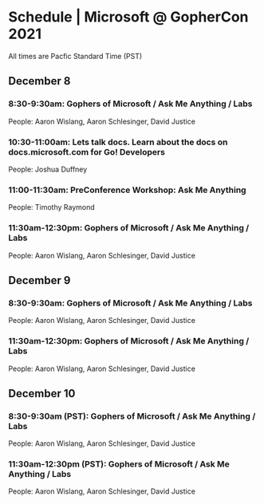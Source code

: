 # Schedule | Microsoft @ GopherCon 2021

All times are Pacfic Standard Time (PST)

## December 8

### 8:30-9:30am: Gophers of Microsoft / Ask Me Anything / Labs
People: Aaron Wislang, Aaron Schlesinger, David Justice

### 10:30-11:00am: Lets talk docs.  Learn about the docs on docs.microsoft.com for Go! Developers
People: Joshua Duffney

### 11:00-11:30am: PreConference Workshop: Ask Me Anything
People: Timothy Raymond

### 11:30am-12:30pm: Gophers of Microsoft / Ask Me Anything / Labs
People: Aaron Wislang, Aaron Schlesinger, David Justice

## December 9

### 8:30-9:30am: Gophers of Microsoft / Ask Me Anything / Labs
People: Aaron Wislang, Aaron Schlesinger, David Justice

### 11:30am-12:30pm: Gophers of Microsoft / Ask Me Anything / Labs
People: Aaron Wislang, Aaron Schlesinger, David Justice

## December 10

### 8:30-9:30am (PST): Gophers of Microsoft / Ask Me Anything / Labs
People: Aaron Wislang, Aaron Schlesinger, David Justice

### 11:30am-12:30pm (PST): Gophers of Microsoft / Ask Me Anything / Labs
People: Aaron Wislang, Aaron Schlesinger, David Justice
